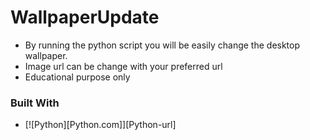 # WallpaperUpdate
* By running the python script you will be easily change the desktop wallpaper.
* Image url can be change with your preferred url
* Educational purpose only

### Built With
* [![Python][Python.com]][Python-url]
